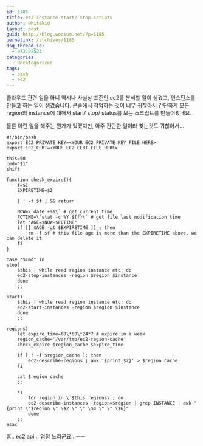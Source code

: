 ```yaml
---
id: 1185
title: ec2 instance start/ stop scripts
author: whitekid
layout: post
guid: http://blog.woosum.net/?p=1185
permalink: /archives/1185
dsq_thread_id:
  - 972102523
categories:
  - Uncategorized
tags:
  - bash
  - ec2
---
```

클라우드 관련 일을 하니 역시나 사실상 표준인 ec2를 분석할 일이 생겼고, 인스턴스를 만들고 하는 일이 생겼습니다. 콘솔에서 작업하는 것이 너무 귀찮아서 간단하게 모든 region의 instance에 대해서 start/ stop/ status를 보는 스크립트를 만들어봤네요.

물론 이런 일을 해주는 뭔가가 있겠지만, 아주 간단한 일이라 찾는것도 귀찮아서...

    #!/bin/bash  
    export EC2_PRIVATE_KEY=<YOUR EC2 PRIVATE KEY FILE HERE>  
    export EC2_CERT=<YOUR EC2 CERT FILE HERE>

    this=$0  
    cmd="$1"  
    shift

    function check_expire(){  
        f=$1  
        EXPIRETIME=$2

        [ ! -f $f ] && return

        NOW=\`date +%s\` # get current time  
        FCTIME=\`stat -c %Y ${f}\` # get file last modification time  
        let "AGE=$NOW-$FCTIME"  
        if [[ $AGE -gt $EXPIRETIME ]] ; then  
            rm -f $f # this file age is more than the EXPIRETIME above, we can delete it  
        fi  
    }

    case "$cmd" in  
    stop)  
        $this | while read region instance etc; do  
        ec2-stop-instances -region $region $instance  
        done  
        ;;

    start)  
        $this | while read region instance etc; do  
        ec2-start-instances -region $region $instance  
        done  
        ;;

    regions)  
        let expire_time=60\*60\*24*7 # expire in a week  
        region_cache='/var/tmp/ec2-region-cache'  
        check_expire $region_cache $expire_time

        if [ ! -f $region_cache ]; then  
            ec2-describe-regions | awk '{print $2}' > $region_cache  
        fi

        cat $region_cache  
        ;;

        *)  
            for region in \`$this regions\`; do  
            ec2-describe-instances -region=$region | grep INSTANCE | awk "{print \"$region \" \$2 \" \" \$4 \" \" \$6}"  
            done  
        ;;  
    esac  

흠.. ec2 api .. 엄청 느리군요.. ㅡㅡ